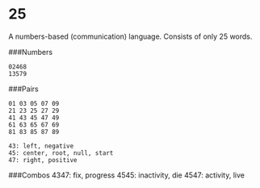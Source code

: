 25
==
A numbers-based (communication) language. Consists of only 25 words.

###Numbers
~~~
02468
13579
~~~
###Pairs
~~~
01 03 05 07 09
21 23 25 27 29
41 43 45 47 49
61 63 65 67 69
81 83 85 87 89
~~~
    43: left, negative
    45: center, root, null, start
    47: right, positive
###Combos
    4347: fix, progress
    4545: inactivity, die
    4547: activity, live


